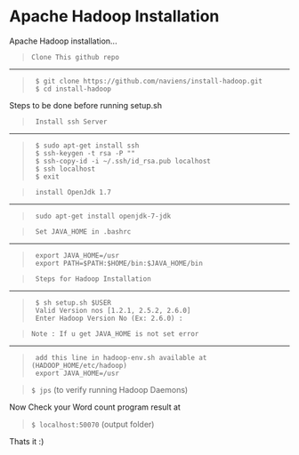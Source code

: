 Apache Hadoop Installation
==============

Apache Hadoop installation...


>``` Clone This github repo ```
---
>      $ git clone https://github.com/naviens/install-hadoop.git
>      $ cd install-hadoop

Steps to be done before running setup.sh

>``` Install ssh Server```
---
>      $ sudo apt-get install ssh
>      $ ssh-keygen -t rsa -P ""
>      $ ssh-copy-id -i ~/.ssh/id_rsa.pub localhost
>      $ ssh localhost
>      $ exit

>``` install OpenJdk 1.7```
---
>      sudo apt-get install openjdk-7-jdk


>``` Set JAVA_HOME in .bashrc```
---
>      export JAVA_HOME=/usr
>      export PATH=$PATH:$HOME/bin:$JAVA_HOME/bin

>``` Steps for Hadoop Installation```
---
>      $ sh setup.sh $USER
>      Valid Version nos [1.2.1, 2.5.2, 2.6.0]
>      Enter Hadoop Version No (Ex: 2.6.0) : 

>``` Note : If u get JAVA_HOME is not set error ```
---
>      add this line in hadoop-env.sh available at (HADOOP_HOME/etc/hadoop)
>      export JAVA_HOME=/usr

>```$ jps```
> (to verify running Hadoop Daemons)

Now Check your Word count program result at 

>```$ localhost:50070``` 
(output folder)

Thats it :)
